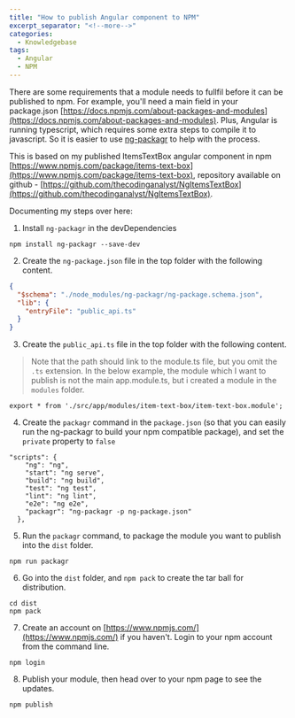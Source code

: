 ```yaml
---
title: "How to publish Angular component to NPM"
excerpt_separator: "<!--more-->"
categories:
  - Knowledgebase
tags:
  - Angular
  - NPM
---
```


There are some requirements that a module needs to fullfil before it can be published to npm. For example, you'll need a main field in your package.json [https://docs.npmjs.com/about-packages-and-modules](https://docs.npmjs.com/about-packages-and-modules). Plus, Angular is running typescript, which requires some extra steps to compile it to javascript. So it is easier to use [ng-packagr](https://www.npmjs.com/package/ng-packagr) to help with the process. 

This is based on my published ItemsTextBox angular component in npm [https://www.npmjs.com/package/items-text-box](https://www.npmjs.com/package/items-text-box), repository available on github - [https://github.com/thecodinganalyst/NgItemsTextBox](https://github.com/thecodinganalyst/NgItemsTextBox).


Documenting my steps over here:

1.  Install `ng-packagr` in the devDependencies
```
npm install ng-packagr --save-dev
```
2. Create the `ng-package.json` file in the top folder with the following content.
```json
{
  "$schema": "./node_modules/ng-packagr/ng-package.schema.json",
  "lib": {
    "entryFile": "public_api.ts"
  }
}
```
<!--more-->
3. Create the `public_api.ts` file in the top folder with the following content. 
> Note that the path should link to the module.ts file, but you omit the `.ts` extension. In the below example, the module which I want to publish is not the main app.module.ts, but i created a module in the `modules` folder. 
```
export * from './src/app/modules/item-text-box/item-text-box.module';
```
4. Create the `packagr` command in the `package.json` (so that you can easily run the ng-packagr to build your npm compatible package), and set the `private` property to `false`
```
"scripts": {
    "ng": "ng",
    "start": "ng serve",
    "build": "ng build",
    "test": "ng test",
    "lint": "ng lint",
    "e2e": "ng e2e",
    "packagr": "ng-packagr -p ng-package.json"
  },
```
5. Run the `packagr` command, to package the module you want to publish into the `dist` folder. 
```
npm run packagr
```
6. Go into the `dist` folder, and `npm pack` to create the tar ball for distribution.
```
cd dist
npm pack
```
7. Create an account on [https://www.npmjs.com/](https://www.npmjs.com/) if you haven't. Login to your npm account from the command line.
```
npm login
```
8. Publish your module, then head over to your npm page to see the updates.
```
npm publish
```